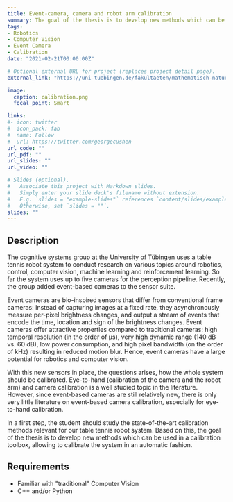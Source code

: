 ```yaml
---
title: Event-camera, camera and robot arm calibration
summary: The goal of the thesis is to develop new methods which can be used in a calibration toolbox, allowing to calibrate the system in an automatic fashion.
tags:
- Robotics
- Computer Vision
- Event Camera
- Calibration
date: "2021-02-21T00:00:00Z"

# Optional external URL for project (replaces project detail page).
external_link: "https://uni-tuebingen.de/fakultaeten/mathematisch-naturwissenschaftliche-fakultaet/fachbereiche/informatik/lehrstuehle/kognitive-systeme/teaching/bachelor-theses/#c1521857"

image:
  caption: calibration.png
  focal_point: Smart

links:
#- icon: twitter
#  icon_pack: fab
#  name: Follow
#  url: https://twitter.com/georgecushen
url_code: ""
url_pdf: ""
url_slides: ""
url_video: ""

# Slides (optional).
#   Associate this project with Markdown slides.
#   Simply enter your slide deck's filename without extension.
#   E.g. `slides = "example-slides"` references `content/slides/example-slides.md`.
#   Otherwise, set `slides = ""`.
slides: ""
---
```


## Description

The cognitive systems group at the University of Tübingen uses a table tennis robot system to conduct research on various topics around robotics, control, computer vision, machine learning and reinforcement learning. So far the system uses up to five cameras for the perception pipeline. Recently, the group added event-based cameras to the sensor suite.

Event cameras are bio-inspired sensors that differ from conventional frame cameras: Instead of capturing images at a fixed rate, they asynchronously measure per-pixel brightness changes, and output a stream of events that encode the time, location and sign of the brightness changes. Event cameras offer attractive properties compared to traditional cameras: high temporal resolution (in the order of μs), very high dynamic range (140 dB vs. 60 dB), low power consumption, and high pixel bandwidth (on the order of kHz) resulting in reduced motion blur. Hence, event cameras have a large potential for robotics and computer vision.

With this new sensors in place, the questions arises, how the whole system should be calibrated. Eye-to-hand (calibration of the camera and the robot arm) and camera calibration is a well studied topic in the literature. However, since event-based cameras are still relatively new, there is only very little literature on event-based camera calibration, especially for eye-to-hand calibration.

In a first step, the student should study the state-of-the-art calibration methods relevant for our table tennis robot system. Based on this, the goal of the thesis is to develop new methods which can be used in a calibration toolbox, allowing to calibrate the system in an automatic fashion.

## Requirements

* Familiar with "traditional" Computer Vision
* C++ and/or Python
